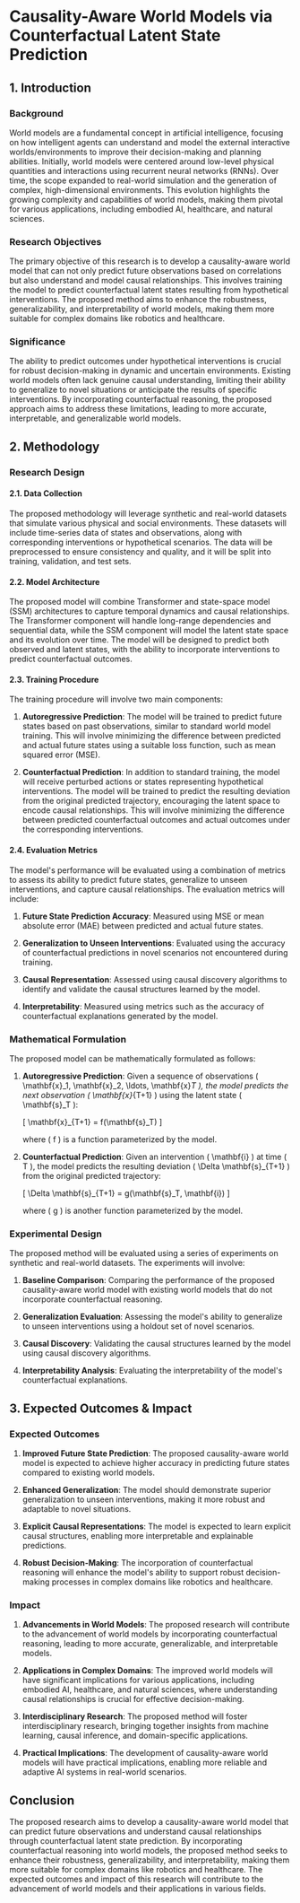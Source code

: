 # Causality-Aware World Models via Counterfactual Latent State Prediction

## 1. Introduction

### Background
World models are a fundamental concept in artificial intelligence, focusing on how intelligent agents can understand and model the external interactive worlds/environments to improve their decision-making and planning abilities. Initially, world models were centered around low-level physical quantities and interactions using recurrent neural networks (RNNs). Over time, the scope expanded to real-world simulation and the generation of complex, high-dimensional environments. This evolution highlights the growing complexity and capabilities of world models, making them pivotal for various applications, including embodied AI, healthcare, and natural sciences.

### Research Objectives
The primary objective of this research is to develop a causality-aware world model that can not only predict future observations based on correlations but also understand and model causal relationships. This involves training the model to predict counterfactual latent states resulting from hypothetical interventions. The proposed method aims to enhance the robustness, generalizability, and interpretability of world models, making them more suitable for complex domains like robotics and healthcare.

### Significance
The ability to predict outcomes under hypothetical interventions is crucial for robust decision-making in dynamic and uncertain environments. Existing world models often lack genuine causal understanding, limiting their ability to generalize to novel situations or anticipate the results of specific interventions. By incorporating counterfactual reasoning, the proposed approach aims to address these limitations, leading to more accurate, interpretable, and generalizable world models.

## 2. Methodology

### Research Design

#### 2.1. Data Collection
The proposed methodology will leverage synthetic and real-world datasets that simulate various physical and social environments. These datasets will include time-series data of states and observations, along with corresponding interventions or hypothetical scenarios. The data will be preprocessed to ensure consistency and quality, and it will be split into training, validation, and test sets.

#### 2.2. Model Architecture
The proposed model will combine Transformer and state-space model (SSM) architectures to capture temporal dynamics and causal relationships. The Transformer component will handle long-range dependencies and sequential data, while the SSM component will model the latent state space and its evolution over time. The model will be designed to predict both observed and latent states, with the ability to incorporate interventions to predict counterfactual outcomes.

#### 2.3. Training Procedure
The training procedure will involve two main components:

1. **Autoregressive Prediction**: The model will be trained to predict future states based on past observations, similar to standard world model training. This will involve minimizing the difference between predicted and actual future states using a suitable loss function, such as mean squared error (MSE).

2. **Counterfactual Prediction**: In addition to standard training, the model will receive perturbed actions or states representing hypothetical interventions. The model will be trained to predict the resulting deviation from the original predicted trajectory, encouraging the latent space to encode causal relationships. This will involve minimizing the difference between predicted counterfactual outcomes and actual outcomes under the corresponding interventions.

#### 2.4. Evaluation Metrics
The model's performance will be evaluated using a combination of metrics to assess its ability to predict future states, generalize to unseen interventions, and capture causal relationships. The evaluation metrics will include:

1. **Future State Prediction Accuracy**: Measured using MSE or mean absolute error (MAE) between predicted and actual future states.

2. **Generalization to Unseen Interventions**: Evaluated using the accuracy of counterfactual predictions in novel scenarios not encountered during training.

3. **Causal Representation**: Assessed using causal discovery algorithms to identify and validate the causal structures learned by the model.

4. **Interpretability**: Measured using metrics such as the accuracy of counterfactual explanations generated by the model.

### Mathematical Formulation

The proposed model can be mathematically formulated as follows:

1. **Autoregressive Prediction**: Given a sequence of observations \( \mathbf{x}_1, \mathbf{x}_2, \ldots, \mathbf{x}_T \), the model predicts the next observation \( \mathbf{x}_{T+1} \) using the latent state \( \mathbf{s}_T \):

   \[
   \mathbf{x}_{T+1} = f(\mathbf{s}_T)
   \]

   where \( f \) is a function parameterized by the model.

2. **Counterfactual Prediction**: Given an intervention \( \mathbf{i} \) at time \( T \), the model predicts the resulting deviation \( \Delta \mathbf{s}_{T+1} \) from the original predicted trajectory:

   \[
   \Delta \mathbf{s}_{T+1} = g(\mathbf{s}_T, \mathbf{i})
   \]

   where \( g \) is another function parameterized by the model.

### Experimental Design

The proposed method will be evaluated using a series of experiments on synthetic and real-world datasets. The experiments will involve:

1. **Baseline Comparison**: Comparing the performance of the proposed causality-aware world model with existing world models that do not incorporate counterfactual reasoning.

2. **Generalization Evaluation**: Assessing the model's ability to generalize to unseen interventions using a holdout set of novel scenarios.

3. **Causal Discovery**: Validating the causal structures learned by the model using causal discovery algorithms.

4. **Interpretability Analysis**: Evaluating the interpretability of the model's counterfactual explanations.

## 3. Expected Outcomes & Impact

### Expected Outcomes

1. **Improved Future State Prediction**: The proposed causality-aware world model is expected to achieve higher accuracy in predicting future states compared to existing world models.

2. **Enhanced Generalization**: The model should demonstrate superior generalization to unseen interventions, making it more robust and adaptable to novel situations.

3. **Explicit Causal Representations**: The model is expected to learn explicit causal structures, enabling more interpretable and explainable predictions.

4. **Robust Decision-Making**: The incorporation of counterfactual reasoning will enhance the model's ability to support robust decision-making processes in complex domains like robotics and healthcare.

### Impact

1. **Advancements in World Models**: The proposed research will contribute to the advancement of world models by incorporating counterfactual reasoning, leading to more accurate, generalizable, and interpretable models.

2. **Applications in Complex Domains**: The improved world models will have significant implications for various applications, including embodied AI, healthcare, and natural sciences, where understanding causal relationships is crucial for effective decision-making.

3. **Interdisciplinary Research**: The proposed method will foster interdisciplinary research, bringing together insights from machine learning, causal inference, and domain-specific applications.

4. **Practical Implications**: The development of causality-aware world models will have practical implications, enabling more reliable and adaptive AI systems in real-world scenarios.

## Conclusion

The proposed research aims to develop a causality-aware world model that can predict future observations and understand causal relationships through counterfactual latent state prediction. By incorporating counterfactual reasoning into world models, the proposed method seeks to enhance their robustness, generalizability, and interpretability, making them more suitable for complex domains like robotics and healthcare. The expected outcomes and impact of this research will contribute to the advancement of world models and their applications in various fields.